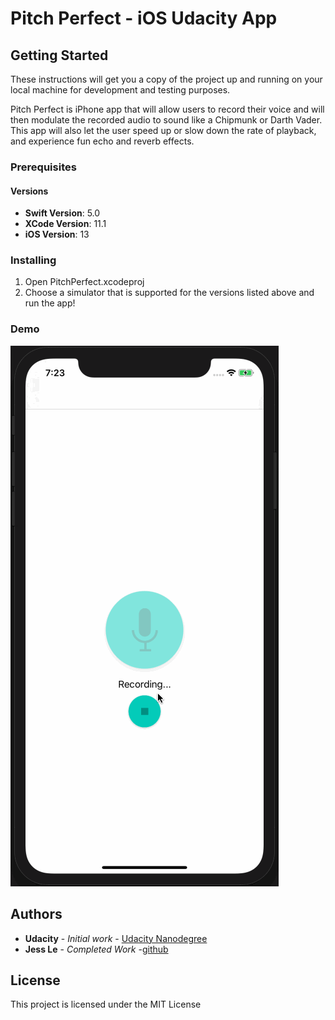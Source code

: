 # Pitch Perfect - iOS Udacity App


## Getting Started

These instructions will get you a copy of the project up and running on your local machine for development and testing purposes.

Pitch Perfect is iPhone app that will allow users to record their voice and will then modulate the recorded audio to sound like a Chipmunk or Darth Vader. This app will also let the user speed up or slow down the rate of playback, and experience fun echo and reverb effects.


### Prerequisites

#### Versions

* **Swift Version**: 5.0
* **XCode Version**: 11.1
* **iOS Version**: 13

### Installing

1. Open PitchPerfect.xcodeproj
1. Choose a simulator that is supported for the versions listed above and run the app!

### Demo

![pitch perfect demo](pitch-perfect-demo.gif "Pitch Perfect Demo")

## Authors

* **Udacity** - *Initial work* - [Udacity Nanodegree](https://www.udacity.com/course/ios-developer-nanodegree--nd003)
* **Jess Le** - *Completed Work* -[github](https://github.com/lovelejess)


## License

This project is licensed under the MIT License

